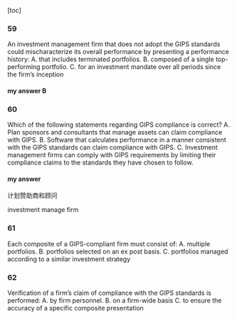 [toc]

### 59
An investment management firm that does not adopt the GIPS
standards could mischaracterize its overall performance by presenting
a performance history:
A. that includes terminated portfolios.
B. composed of a single top-performing portfolio.
C. for an investment mandate over all periods since the firm’s
inception

#### my answer B








### 60

Which of the following statements regarding GIPS compliance is
correct?
A. Plan sponsors and consultants that manage assets can claim
compliance with GIPS.
B. Software that calculates performance in a manner consistent with
the GIPS standards can claim compliance with GIPS.
C. Investment management firms can comply with GIPS requirements
by limiting their compliance claims to the standards they have
chosen to follow.


#### my answer 

  计划赞助商和顾问
  
  investment  manage firm 
  
  
  

### 61

Each composite of a GIPS-compliant firm must consist of:
A. multiple portfolios.
B. portfolios selected on an ex post basis.
C. portfolios managed according to a similar investment strategy


###  62

Verification of a firm’s claim of compliance with the GIPS standards is
performed:
A. by firm personnel.
B. on a firm-wide basis
C. to ensure the accuracy of a specific composite presentation

 